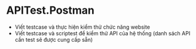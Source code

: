 # APITest.Postman
- Viết testcase và thực hiện kiểm thử chức năng website
- Viết testcase và scriptest để kiểm thử API của hệ thống (danh sách API cần test sẽ được cung cấp sẵn)
